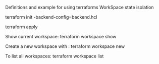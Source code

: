 Definitions and example for using terraforms WorkSpace state isolation

terraform init -backend-config=backend.hcl

terraform apply

Show current workspace:
terraform workspace show

Create a new workspace with :
terraform workspace new <workspace name>

To list all workspaces:
terraform workspace list